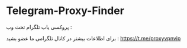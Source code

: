 # Telegram-Proxy-Finder
پروکسی یاب تلگرام تحت وب :

برای اطلاعات بیشتر در کانال تلگرامی ما عضو بشید : https://t.me/proxyvpnvip
